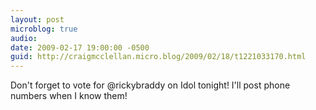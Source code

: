 ```yaml
---
layout: post
microblog: true
audio: 
date: 2009-02-17 19:00:00 -0500
guid: http://craigmcclellan.micro.blog/2009/02/18/t1221033170.html
---
```

Don't forget to vote for @rickybraddy on Idol tonight!  I'll post phone numbers when I know them!
